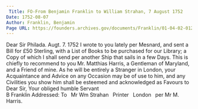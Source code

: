 ```yaml
---
 Title: FO-From Benjamin Franklin to William Strahan, 7 August 1752
Date: 1752-08-07
Author: Franklin, Benjamin
Page URL: https://founders.archives.gov/documents/Franklin/01-04-02-0123
---
```


Dear Sir
Philada. Augt. 7. 1752
I wrote to you lately per Mesnard, and sent a Bill for £50 Sterling, with a List of Books to be purchased for our Library; a Copy of which I shall send per another Ship that sails in a few Days.
This is chiefly to recommend to you Mr. Matthias Harris, a Gentleman of Maryland, and a Friend of mine. As he will be entirely a Stranger in London, your Acquaintance and Advice on any Occasion may be of use to him, and any Civilities you show him shall be esteemed and acknowledged as Favours to Dear Sir, Your obliged humble Servant	
B Franklin
 Addressed: To  Mr Wm Strahan  Printer  London  per Mr M. Harris.

